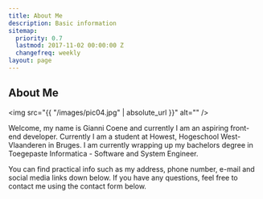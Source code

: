 ```yaml
---
title: About Me
description: Basic information
sitemap:
  priority: 0.7
  lastmod: 2017-11-02 00:00:00 Z
  changefreq: weekly
layout: page
---
```


## About Me

<span class="image left"><img src="{{ "/images/pic04.jpg" | absolute_url }}" alt="" /></span>

Welcome, my name is Gianni Coene and currently I am an aspiring front-end developer. Currently I am a student at Howest, Hogeschool West-Vlaanderen in Bruges.
I am currently wrapping up my bachelors degree in Toegepaste Informatica - Software and System Engineer.

You can find practical info such as my address, phone number, e-mail and social media links down below.
If you have any questions, feel free to contact me using the contact form below.

